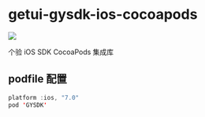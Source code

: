 # getui-gysdk-ios-cocoapods

![](https://img.shields.io/cocoapods/v/GYSDK.svg?style=flat)

个验 iOS SDK CocoaPods 集成库

## podfile 配置
``` java
platform :ios, "7.0"
pod 'GYSDK'

```
